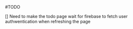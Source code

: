 #TODO

[] Need to make the todo page wait for firebase to fetch user authwentication when refreshing the page
